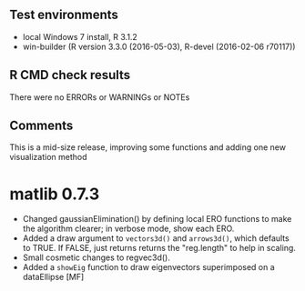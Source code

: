 ## Test environments
* local Windows 7 install, R 3.1.2
* win-builder (R version 3.3.0 (2016-05-03), R-devel (2016-02-06 r70117))

## R CMD check results
There were no ERRORs or WARNINGs or NOTEs

## Comments
This is a mid-size release, improving some functions and adding one new visualization method

# matlib 0.7.3

- Changed gaussianElimination() by defining local ERO functions to make the algorithm clearer; in verbose mode, show each ERO.
- Added a draw argument to `vectors3d()` and `arrows3d()`, which defaults to TRUE. If FALSE, just returns
  returns the "reg.length" to help in scaling.
- Small cosmetic changes to regvec3d().
- Added a `showEig` function to draw eigenvectors superimposed on a dataEllipse [MF]


